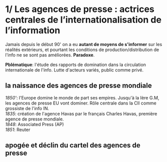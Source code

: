 # 1/ Les agences de presse : actrices centrales de l’internationalisation de l’information

Jamais depuis le début 90' on a eu **autant de moyens de s'informer** sur les réalités extérieurs, et pourtant les conditions de production/distribution de l'info ne se sont pas améliorées. **Paradoxe**.

**Pblématique**: l'étude des rapports de domination dans la circulation internationale de l'info. Lutte d'acteurs variés, public comme privé.

## la naissance des agences de presse mondiale

_1850'_: l'Europe domine le monde de part ses empires. Jusqu'à la Ière G.M, les agences de presse EU vont dominer.
Rôle centrale dans la CII comme grossiste de l'info IN.  
_1835_: création de l'agence Havas par le français Charles Havas, première agence de presse mondiale.  
_1848_: Associated Press (AP)  
_1851_: Reuter  

## apogée et déclin du cartel des agences de presse
